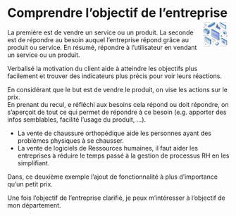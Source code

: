 # Comprendre l’objectif de l’entreprise<a href="../../"><img src="../../../assets/atomicDs.png" alt="Data science" align="right" height="64px"></a>
La première est de vendre un service ou un produit. La seconde est de répondre au besoin auquel l’entreprise répond grâce au produit ou service. 
En résumé, répondre à l’utilisateur en vendant un service ou un produit. 

Verbalisé la motivation du client aide à atteindre les objectifs plus facilement et trouver des indicateurs plus précis pour voir leurs réactions.  

En considérant que le but est de vendre le produit, on vise les actions sur le prix.  
En prenant du recul, e réfléchi aux besoins cela répond ou doit répondre, on s’aperçoit de tout ce qui permet de répondre à ce besoin (e.g. apporter des infos semblables, facilité l’usage du produit, …).
* La vente de chaussure orthopédique aide les personnes ayant des problèmes physiques à se chausser. 
* La vente de logiciels de Ressources humaines, il faut aider les entreprises à réduire le temps passé à la gestion de processus RH en les simplifiant.

Dans, ce deuxième exemple l’ajout de fonctionnalité à plus d’importance qu’un petit prix.

Une fois l’objectif de l’entreprise clarifié, je peux m’intéresser à l’objectif de mon département.